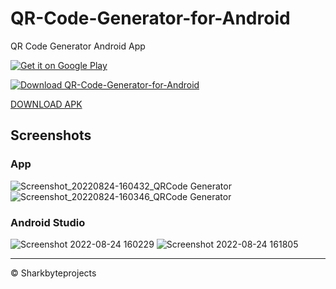 # QR-Code-Generator-for-Android
QR Code Generator Android App

[![Get it on Google Play](https://cdn.discordapp.com/attachments/1093609818851381268/1106655710105833543/67006-app-play-google-android-store-free-clipart-hd.png)](https://play.google.com/store/apps/details?id=com.sharkbyte.qrcodegenerator)

[![Download QR-Code-Generator-for-Android](https://a.fsdn.com/con/app/sf-download-button)](https://sourceforge.net/projects/qr-code-generator-for-android/files/latest/download)

[DOWNLOAD APK](https://github.com/Sharkbyteprojects/QR-Code-Generator-for-Android/releases/download/v2.3/qrcode.generator.apk)

## Screenshots

### App

![Screenshot_20220824-160432_QRCode Generator](https://user-images.githubusercontent.com/40953479/186441694-2d727112-6cad-443d-8d0a-865a9254144d.jpg)
![Screenshot_20220824-160346_QRCode Generator](https://user-images.githubusercontent.com/40953479/186441708-1a18b813-2c0e-4a3a-ad62-d0c19356a039.jpg)

### Android Studio


![Screenshot 2022-08-24 160229](https://user-images.githubusercontent.com/40953479/186441779-f6fb3be4-5fe6-4763-8873-ca790f271567.png)
![Screenshot 2022-08-24 161805](https://user-images.githubusercontent.com/40953479/186442381-bbf86206-8ceb-4998-91f1-fc93a208f0be.png)

---

&copy; Sharkbyteprojects
